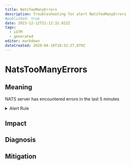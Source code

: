 ```yaml
---
title: NatsTooManyErrors
description: Troubleshooting for alert NatsTooManyErrors
#published: true
date: 2023-12-12T21:12:32.022Z
tags: 
  - LGTM
  - generated
editor: markdown
dateCreated: 2020-04-10T18:32:27.079Z
---
```


# NatsTooManyErrors

## Meaning
[//]: # "Short paragraph that explains what the alert means"
NATS server has encountered errors in the last 5 minutes

<details>
  <summary>Alert Rule</summary>

{{% rule "nats/nats-exporter.yml" "NatsTooManyErrors" %}}

<!-- Rule when generated

```yaml
alert: NatsTooManyErrors
expr: increase(gnatsd_varz_jetstream_stats_api_errors[5m]) > 0
for: 5m
labels:
    severity: warning
annotations:
    summary: Nats too many errors (instance {{ $labels.instance }})
    description: |-
        NATS server has encountered errors in the last 5 minutes
          VALUE = {{ $value }}
          LABELS = {{ $labels }}
    runbook: https://github.com/srerun/prometheus-alerts/blob/main/content/runbooks/nats-exporter/NatsTooManyErrors.md

```

-->

</details>


## Impact
[//]: # "What could / will happen if the alert is not addressed"



## Diagnosis
[//]: # "Steps to take to identify the cause of the problem"



## Mitigation
[//]: # "The steps necessary to resolve the alert"
